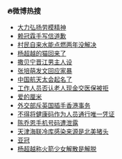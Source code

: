 ### :fire:微博热搜<br>
- <a href="https://s.weibo.com/weibo?q=%23%E5%A4%A7%E5%8A%9B%E5%BC%98%E6%89%AC%E5%8A%B3%E6%A8%A1%E7%B2%BE%E7%A5%9E%23&Refer=new_time">大力弘扬劳模精神</a><br>
- <a href="https://s.weibo.com/weibo?q=%23%E8%B5%96%E5%86%A0%E9%9C%96%E6%89%8B%E5%86%99%E4%BF%A1%E9%81%93%E6%AD%89%23&Refer=top">赖冠霖手写信道歉</a><br>
- <a href="https://s.weibo.com/weibo?q=%23%E6%9D%91%E6%B0%91%E8%87%AA%E6%9D%A5%E6%B0%B4%E8%83%BD%E7%82%B9%E7%87%83%E4%B8%A4%E5%B9%B4%E6%B2%A1%E8%A7%A3%E5%86%B3%23&Refer=top">村民自来水能点燃两年没解决</a><br>
- <a href="https://s.weibo.com/weibo?q=%23%E6%9D%A8%E8%B6%85%E8%B6%8A%E7%9A%84%E7%8C%AB%E5%9B%9E%E6%9D%A5%E4%BA%86%23&Refer=top">杨超越的猫回来了</a><br>
- <a href="https://s.weibo.com/weibo?q=%E6%92%92%E8%B4%9D%E5%AE%81%E6%99%8B%E6%B1%9F%E7%94%B7%E4%B8%BB%E4%BA%BA%E8%AE%BE&Refer=top">撒贝宁晋江男主人设</a><br>
- <a href="https://s.weibo.com/weibo?q=%23%E5%BC%A0%E5%9F%B9%E8%90%8C%E5%8F%91%E6%96%87%E5%9B%9E%E5%BA%94%E5%AE%B6%E6%9A%B4%23&Refer=top">张培萌发文回应家暴</a><br>
- <a href="https://s.weibo.com/weibo?q=%23%E4%B8%AD%E5%9B%BD%E8%88%AA%E5%A4%A9%E5%A4%AA%E4%BC%9A%E8%B5%B7%E5%90%8D%E4%BA%86%23&Refer=top">中国航天太会起名了</a><br>
- <a href="https://s.weibo.com/weibo?q=%23%E5%B7%A5%E4%BD%9C%E4%BA%BA%E5%91%98%E5%90%A6%E8%AE%A4%E8%80%81%E4%BA%BA%E7%8E%B0%E9%87%91%E4%BA%A4%E5%8C%BB%E4%BF%9D%E8%A2%AB%E6%8B%92%23&Refer=top">工作人员否认老人现金交医保被拒</a><br>
- <a href="https://s.weibo.com/weibo?q=%E7%88%B1%E7%9A%84%E5%8E%98%E7%B1%B3&Refer=top">爱的厘米</a><br>
- <a href="https://s.weibo.com/weibo?q=%23%E5%A4%96%E4%BA%A4%E9%83%A8%E6%96%A5%E8%8B%B1%E5%9B%BD%E6%8F%92%E6%89%8B%E9%A6%99%E6%B8%AF%E4%BA%8B%E5%8A%A1%23&Refer=top">外交部斥英国插手香港事务</a><br>
- <a href="https://s.weibo.com/weibo?q=%23%E4%B8%8D%E5%BE%97%E5%B0%86%E5%81%A5%E5%BA%B7%E7%A0%81%E4%BD%9C%E4%B8%BA%E4%BA%BA%E5%91%98%E9%80%9A%E8%A1%8C%E5%94%AF%E4%B8%80%E5%87%AD%E8%AF%81%23&Refer=top">不得将健康码作为人员通行唯一凭证</a><br>
- <a href="https://s.weibo.com/weibo?q=%E9%99%88%E4%B9%94%E6%81%A9%E6%89%8B%E6%9C%BA%E5%8F%B7%E7%A0%81%E9%81%AD%E6%B3%84%E9%9C%B2&Refer=top">陈乔恩手机号码遭泄露</a><br>
- <a href="https://s.weibo.com/weibo?q=%23%E5%A4%A9%E6%B4%A5%E6%B5%B7%E8%81%94%E5%86%B7%E5%BA%93%E6%84%9F%E6%9F%93%E6%9D%A5%E6%BA%90%E6%98%AF%E5%8C%97%E7%BE%8E%E7%8C%AA%E5%A4%B4%23&Refer=top">天津海联冷库感染来源是北美猪头</a><br>
- <a href="https://s.weibo.com/weibo?q=%E4%BA%9A%E5%86%A0&Refer=top">亚冠</a><br>
- <a href="https://s.weibo.com/weibo?q=%23%E6%9D%A8%E8%B6%85%E8%B6%8A%E7%A7%B0%E7%81%AB%E7%AE%AD%E5%B0%91%E5%A5%B3%E8%A7%A3%E6%95%A3%E6%98%AF%E8%A7%A3%E8%84%B1%23&Refer=top">杨超越称火箭少女解散是解脱</a><br>
